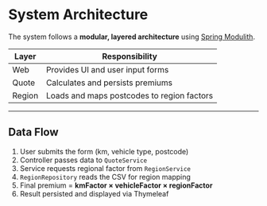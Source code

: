 # System Architecture

The system follows a **modular, layered architecture** using [Spring Modulith](https://spring.io/projects/spring-modulith).


| Layer | Responsibility |
|-------|----------------|
| Web | Provides UI and user input forms |
| Quote | Calculates and persists premiums |
| Region | Loads and maps postcodes to region factors |

---

## Data Flow

1. User submits the form (km, vehicle type, postcode)
2. Controller passes data to `QuoteService`
3. Service requests regional factor from `RegionService`
4. `RegionRepository` reads the CSV for region mapping
5. Final premium = **kmFactor × vehicleFactor × regionFactor**
6. Result persisted and displayed via Thymeleaf
